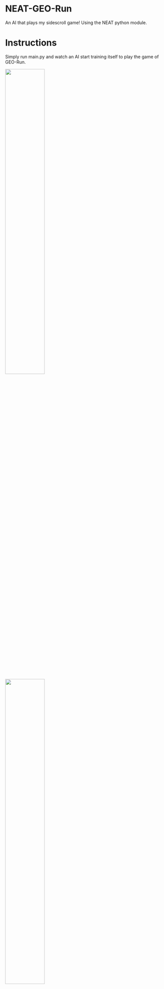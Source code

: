 # NEAT-GEO-Run
An AI that plays my sidescroll game! Using the NEAT python module.

# Instructions
Simply run main.py and watch an AI start training itself to play the game of GEO-Run.

<img src="https://github.com/SimonBurmer/NEAT-GEO-Run/blob/master/images/log.png" width="50%" height="50%">
<img src="https://github.com/SimonBurmer/NEAT-GEO-Run/blob/master/images/Geo-Run2.png" width="50%" height="50%">
<img src="https://github.com/SimonBurmer/NEAT-GEO-Run/blob/master/images/Geo-Run1.png" width="50%" height="50%">
<img src="https://github.com/SimonBurmer/NEAT-GEO-Run/blob/master/images/Geo-Run3.png" width="50%" height="50%">
